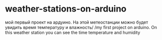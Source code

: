 # weather-stations-on-arduino
мой первый проект на ардуино. На этой метеостанции можно будет увидить время температуру и влажность/
/my first project on arduino. On this weather station you can see the time temperature and humidity
